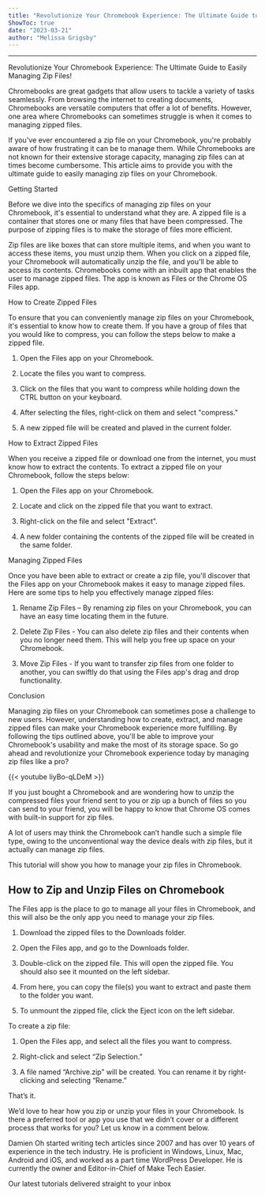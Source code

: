 ```yaml
---
title: "Revolutionize Your Chromebook Experience: The Ultimate Guide to Easily Managing Zip Files!"
ShowToc: true 
date: "2023-03-21"
author: "Melissa Grigsby"
---
```

*****
Revolutionize Your Chromebook Experience: The Ultimate Guide to Easily Managing Zip Files!

Chromebooks are great gadgets that allow users to tackle a variety of tasks seamlessly. From browsing the internet to creating documents, Chromebooks are versatile computers that offer a lot of benefits. However, one area where Chromebooks can sometimes struggle is when it comes to managing zipped files.

If you've ever encountered a zip file on your Chromebook, you're probably aware of how frustrating it can be to manage them. While Chromebooks are not known for their extensive storage capacity, managing zip files can at times become cumbersome. This article aims to provide you with the ultimate guide to easily managing zip files on your Chromebook.

Getting Started

Before we dive into the specifics of managing zip files on your Chromebook, it's essential to understand what they are. A zipped file is a container that stores one or many files that have been compressed. The purpose of zipping files is to make the storage of files more efficient.

Zip files are like boxes that can store multiple items, and when you want to access these items, you must unzip them. When you click on a zipped file, your Chromebook will automatically unzip the file, and you'll be able to access its contents. Chromebooks come with an inbuilt app that enables the user to manage zipped files. The app is known as Files or the Chrome OS Files app.

How to Create Zipped Files

To ensure that you can conveniently manage zip files on your Chromebook, it's essential to know how to create them. If you have a group of files that you would like to compress, you can follow the steps below to make a zipped file.

1. Open the Files app on your Chromebook.

2. Locate the files you want to compress.

3. Click on the files that you want to compress while holding down the CTRL button on your keyboard.

4. After selecting the files, right-click on them and select "compress."

5. A new zipped file will be created and plaved in the current folder.

How to Extract Zipped Files

When you receive a zipped file or download one from the internet, you must know how to extract the contents. To extract a zipped file on your Chromebook, follow the steps below:

1. Open the Files app on your Chromebook.

2. Locate and click on the zipped file that you want to extract.

3. Right-click on the file and select "Extract".

4. A new folder containing the contents of the zipped file will be created in the same folder.

Managing Zipped Files

Once you have been able to extract or create a zip file, you'll discover that the Files app on your Chromebook makes it easy to manage zipped files. Here are some tips to help you effectively manage zipped files:

1. Rename Zip Files – By renaming zip files on your Chromebook, you can have an easy time locating them in the future.

2. Delete Zip Files - You can also delete zip files and their contents when you no longer need them. This will help you free up space on your Chromebook.

3. Move Zip Files - If you want to transfer zip files from one folder to another, you can swiftly do that using the Files app's drag and drop functionality.

Conclusion

Managing zip files on your Chromebook can sometimes pose a challenge to new users. However, understanding how to create, extract, and manage zipped files can make your Chromebook experience more fulfilling. By following the tips outlined above, you'll be able to improve your Chromebook's usability and make the most of its storage space. So go ahead and revolutionize your Chromebook experience today by managing zip files like a pro?

{{< youtube IiyBo-qLDeM >}} 



If you just bought a Chromebook and are wondering how to unzip the compressed files your friend sent to you or zip up a bunch of files so you can send to your friend, you will be happy to know that Chrome OS comes with built-in support for zip files.
 
A lot of users may think the Chromebook can’t handle such a simple file type, owing to the unconventional way the device deals with zip files, but it actually can manage zip files.
 
This tutorial will show you how to manage your zip files in Chromebook.
 
## How to Zip and Unzip Files on Chromebook
 
The Files app is the place to go to manage all your files in Chromebook, and this will also be the only app you need to manage your zip files.
 
1. Download the zipped files to the Downloads folder.
 
2. Open the Files app, and go to the Downloads folder.
 
3. Double-click on the zipped file. This will open the zipped file. You should also see it mounted on the left sidebar.
 

 
4. From here, you can copy the file(s) you want to extract and paste them to the folder you want.
 
5. To unmount the zipped file, click the Eject icon on the left sidebar.
 
To create a zip file:
 
1. Open the Files app, and select all the files you want to compress.
 
2. Right-click and select “Zip Selection.”
 
3. A file named “Archive.zip” will be created. You can rename it by right-clicking and selecting “Rename.”
 
That’s it.
 
We’d love to hear how you zip or unzip your files in your Chromebook. Is there a preferred tool or app you use that we didn’t cover or a different process that works for you? Let us know in a comment below.
 
Damien Oh started writing tech articles since 2007 and has over 10 years of experience in the tech industry. He is proficient in Windows, Linux, Mac, Android and iOS, and worked as a part time WordPress Developer. He is currently the owner and Editor-in-Chief of Make Tech Easier.
 
Our latest tutorials delivered straight to your inbox




